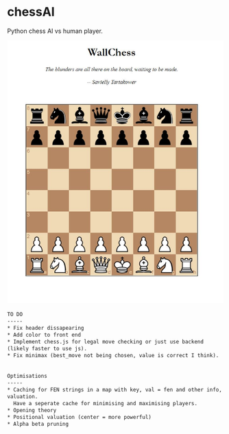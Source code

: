 # chessAI

Python chess AI vs human player.

![alt text](https://github.com/mwall-dev/chessAI/blob/master/chess_cap.jpg)


    TO DO
    -----
    * Fix header dissapearing
    * Add color to front end
    * Implement chess.js for legal move checking or just use backend (likely faster to use js).
    * Fix minimax (best_move not being chosen, value is correct I think).


    Optimisations
    -----
    * Caching for FEN strings in a map with key, val = fen and other info, valuation.
      Have a seperate cache for minimising and maximising players.
    * Opening theory 
    * Positional valuation (center = more powerful)
    * Alpha beta pruning 



